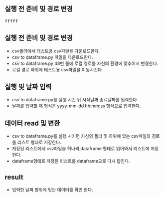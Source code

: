 ## 실행 전 준비 및 경로 변경
  <pre>fffff</pre>


## 실행 전 준비 및 경로 변경
  - csv폴더에서 테스트용 csv파일을 다운로드한다.
  - csv to dataframe.py 파일을 다운로드한다.
  - csv to dataframe.py 48번 줄에 로컬 경로를 자신의 환경에 맞추어서 변경한다.
  - 로컬 경로 하위에 테스트용 csv파일을 이동시킨다.

## 실행 및 날짜 입력
  - csv to dataframe.py를 실행 시킨 뒤 시작날짜 종료날짜를 입력한다.
  - 날짜를 입력할 때 형식은 yyyy-mm-dd hh:mm:ss 형식으로 입력한다.

## 데이터 read 및 변환
  - csv to dataframe.py를 실행 시키면 자신의 폴더 및 하위에 있는 csv파일의  경로를 리스트 형태로 저장한다.
  - 저장된 리스트에서 csv파일을 하나씩 dataframe 형태로 읽어와서 리스트에 저장한다.
  - dataframe형태로 저장된 리스트를 dataframe으로 다시 합친다.

## result
  - 입력한 날짜 범위에 맞는 데이터를 확인 한다.
